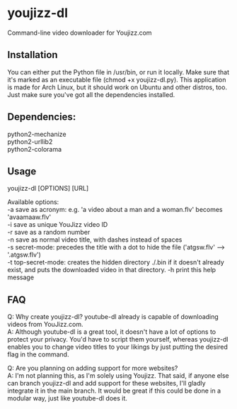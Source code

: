 youjizz-dl
==========

Command-line video downloader for Youjizz.com

Installation
------------
You can either put the Python file in /usr/bin, or run it locally. Make sure that it's marked as an executable file (chmod +x youjizz-dl.py).
This application is made for Arch Linux, but it should work on Ubuntu and other distros, too. Just make sure you've got all the dependencies
installed.

Dependencies:
-------------
python2-mechanize  
python2-urllib2  
python2-colorama  

Usage
-----
youjizz-dl [OPTIONS] [URL]  

Available options:  
-a	save as acronym: e.g. 'a video about a man and a woman.flv' becomes 'avaamaaw.flv'  
-i	save as unique YouJizz video ID  
-r	save as a random number  
-n	save as normal video title, with dashes instead of spaces  
-s	secret-mode: precedes the title with a dot to hide the file ('atgsw.flv' --> '.atgsw.flv')  
-t	top-secret-mode: creates the hidden directory ./.bin if it doesn't already exist, and puts the downloaded video in that directory.
-h	print this help message  
  
FAQ  
---  
Q: Why create youjizz-dl? youtube-dl already is capable of downloading videos from YouJizz.com.  
A: Although youtube-dl is a great tool, it doesn't have a lot of options to protect your privacy. You'd have to script them yourself, whereas youjizz-dl 
enables you to change video titles to your likings by just putting the desired flag in the command.  
  
Q: Are you planning on adding support for more websites?  
A: I'm not planning this, as I'm solely using Youjizz. That said, if anyone else can branch youjizz-dl and add support for these websites, 
I'll gladly integrate it in the main branch. It would be great if this could be done in a modular way, just like youtube-dl does it.
